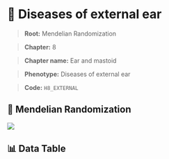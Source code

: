 # 🧪 Diseases of external ear

> **Root:** Mendelian Randomization

> **Chapter:** 8  

> **Chapter name:** Ear and mastoid

> **Phenotype:** Diseases of external ear  

> **Code:** `H8_EXTERNAL`

## 🧬 Mendelian Randomization  

<img src="/MR/Figures/Forward/H8_EXTERNAL.png"/>

## 📊 Data Table

<CsvTableMRF src="/MR_Data/Forward/H8_EXTERNAL.csv"/>
